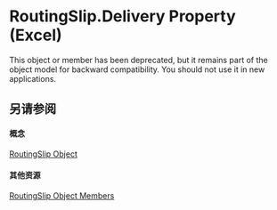 
# RoutingSlip.Delivery Property (Excel)

This object or member has been deprecated, but it remains part of the object model for backward compatibility. You should not use it in new applications.


## 另请参阅


#### 概念


[RoutingSlip Object](126d4c87-7e1c-3ecd-d223-f23a02444f61.md)
#### 其他资源


[RoutingSlip Object Members](http://msdn.microsoft.com/library/26b025ce-56a8-3afb-463d-c5ed70cdba96%28Office.15%29.aspx)